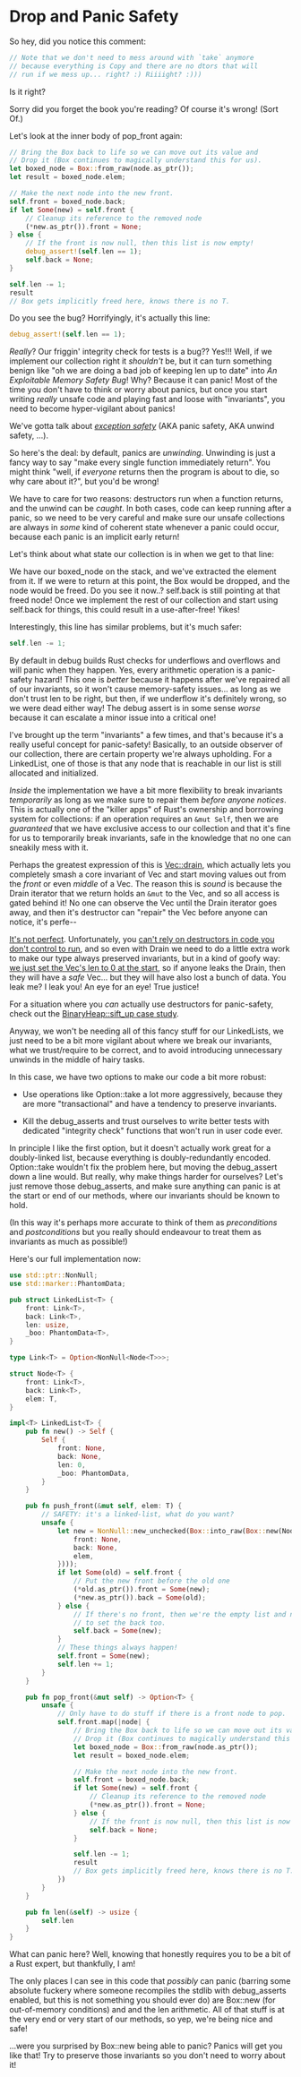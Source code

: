 # Drop and Panic Safety

So hey, did you notice this comment:

```rust
// Note that we don't need to mess around with `take` anymore
// because everything is Copy and there are no dtors that will
// run if we mess up... right? :) Riiiight? :)))
```

Is it right? 

Sorry did you forget the book you're reading? Of course it's wrong! (Sort Of.)

Let's look at the inner body of pop_front again:

```rust ,ignore
// Bring the Box back to life so we can move out its value and
// Drop it (Box continues to magically understand this for us).
let boxed_node = Box::from_raw(node.as_ptr());
let result = boxed_node.elem;

// Make the next node into the new front.
self.front = boxed_node.back;
if let Some(new) = self.front {
    // Cleanup its reference to the removed node
    (*new.as_ptr()).front = None;
} else {
    // If the front is now null, then this list is now empty!
    debug_assert!(self.len == 1);
    self.back = None;
}

self.len -= 1;
result
// Box gets implicitly freed here, knows there is no T.
```

Do you see the bug? Horrifyingly, it's actually this line:

```rust ,ignore
debug_assert!(self.len == 1);
```

*Really*? Our friggin' integrity check for tests is a bug?? Yes!!! Well, if we implement our collection right it *shouldn't* be, but it can turn something benign like "oh we are doing a bad job of keeping len up to date" into *An Exploitable Memory Safety Bug*! Why? Because it can panic! Most of the time you don't have to think or worry about panics, but once you start writing *really* unsafe code and playing fast and loose with "invariants", you need to become hyper-vigilant about panics!

We've gotta talk about [*exception safety*](https://doc.rust-lang.org/nightly/nomicon/exception-safety.html) (AKA panic safety, AKA unwind safety, ...).

So here's the deal: by default, panics are *unwinding*. Unwinding is just a fancy way to say "make every single function immediately return". You might think "well, if *everyone* returns then the program is about to die, so why care about it?", but you'd be wrong!

We have to care for two reasons: destructors run when a function returns, and the unwind can be *caught*. In both cases, code can keep running after a panic, so we need to be very careful and make sure our unsafe collections are always in *some* kind of coherent state whenever a panic could occur, because each panic is an implicit early return!

Let's think about what state our collection is in when we get to that line:

We have our boxed_node on the stack, and we've extracted the element from it. If we were to return at this point, the Box would be dropped, and the node would be freed. Do you see it now..? self.back is still pointing at that freed node! Once we implement the rest of our collection and start using self.back for things, this could result in a use-after-free! Yikes!

Interestingly, this line has similar problems, but it's much safer:

```rust ,ignore
self.len -= 1;
```

By default in debug builds Rust checks for underflows and overflows and will panic when they happen. Yes, every arithmetic operation is a panic-safety hazard! This one is *better* because it happens after we've repaired all of our invariants, so it won't cause memory-safety issues... as long as we don't trust len to be right, but then, if we underflow it's definitely wrong, so we were dead either way! The debug assert is in some sense *worse* because it can escalate a minor issue into a critical one!

I've brought up the term "invariants" a few times, and that's because it's a really useful concept for panic-safety! Basically, to an outside observer of our collection, there are certain property we're always upholding. For a LinkedList, one of those is that any node that is reachable in our list is still allocated and initialized.

*Inside* the implementation we have a bit more flexibility to break invariants *temporarily* as long as we make sure to repair them *before anyone notices*. This is actually one of the "killer apps" of Rust's ownership and borrowing system for collections: if an operation requires an `&mut Self`, then we are *guaranteed* that we have exclusive access to our collection and that it's fine for us to temporarily break invariants, safe in the knowledge that no one can sneakily mess with it.

Perhaps the greatest expression of this is [Vec::drain](https://doc.rust-lang.org/std/vec/struct.Vec.html#method.drain), which actually lets you completely smash a core invariant of Vec and start moving values out from the *front* or even *middle* of a Vec. The reason this is *sound* is because the Drain iterator that we return holds an `&mut` to the Vec, and so all access is gated behind it! No one can observe the Vec until the Drain iterator goes away, and then it's destructor can "repair" the Vec before anyone can notice, it's perfe--

[It's not perfect](https://doc.rust-lang.org/nightly/nomicon/leaking.html#drain). Unfortunately, you [can't rely on destructors in code you don't control to run](https://doc.rust-lang.org/std/mem/fn.forget.html), and so even with Drain we need to do a little extra work to make our type always preserved invariants, but in a kind of goofy way: [we just set the Vec's len to 0 at the start](https://doc.rust-lang.org/std/mem/fn.forget.html), so if anyone leaks the Drain, then they will have a *safe* Vec... but they will have also lost a bunch of data. You leak me? I leak you! An eye for an eye! True justice!

For a situation where you *can* actually use destructors for panic-safety, check out the [BinaryHeap::sift_up case study](https://doc.rust-lang.org/nightly/nomicon/exception-safety.html#binaryheapsift_up).

Anyway, we won't be needing all of this fancy stuff for our LinkedLists, we just need to be a bit more vigilant about where we break our invariants, what we trust/require to be correct, and to avoid introducing unnecessary unwinds in the middle of hairy tasks.

In this case, we have two options to make our code a bit more robust:

* Use operations like Option::take a lot more aggressively, because they are more "transactional" and have a tendency to preserve invariants.

* Kill the debug_asserts and trust ourselves to write better tests with dedicated "integrity check" functions that won't run in user code ever.

In principle I like the first option, but it doesn't actually work great for a doubly-linked list, because everything is doubly-redundantly encoded. Option::take wouldn't fix the problem here, but moving the debug_assert down a line would. But really, why make things harder for ourselves? Let's just remove those debug_asserts, and make sure anything can panic is at the start or end of our methods, where our invariants should be known to hold.

(In this way it's perhaps more accurate to think of them as *preconditions* and *postconditions* but you really should endeavour to treat them as invariants as much as possible!)

Here's our full implementation now:

```rust
use std::ptr::NonNull;
use std::marker::PhantomData;

pub struct LinkedList<T> {
    front: Link<T>,
    back: Link<T>,
    len: usize,
    _boo: PhantomData<T>,
}

type Link<T> = Option<NonNull<Node<T>>>;

struct Node<T> {
    front: Link<T>,
    back: Link<T>,
    elem: T, 
}

impl<T> LinkedList<T> {
    pub fn new() -> Self {
        Self {
            front: None,
            back: None,
            len: 0,
            _boo: PhantomData,
        }
    }

    pub fn push_front(&mut self, elem: T) {
        // SAFETY: it's a linked-list, what do you want?
        unsafe {
            let new = NonNull::new_unchecked(Box::into_raw(Box::new(Node {
                front: None,
                back: None,
                elem,
            })));
            if let Some(old) = self.front {
                // Put the new front before the old one
                (*old.as_ptr()).front = Some(new);
                (*new.as_ptr()).back = Some(old);
            } else {
                // If there's no front, then we're the empty list and need 
                // to set the back too.
                self.back = Some(new);
            }
            // These things always happen!
            self.front = Some(new);
            self.len += 1;
        }
    }

    pub fn pop_front(&mut self) -> Option<T> {
        unsafe {
            // Only have to do stuff if there is a front node to pop.
            self.front.map(|node| {
                // Bring the Box back to life so we can move out its value and
                // Drop it (Box continues to magically understand this for us).
                let boxed_node = Box::from_raw(node.as_ptr());
                let result = boxed_node.elem;

                // Make the next node into the new front.
                self.front = boxed_node.back;
                if let Some(new) = self.front {
                    // Cleanup its reference to the removed node
                    (*new.as_ptr()).front = None;
                } else {
                    // If the front is now null, then this list is now empty!
                    self.back = None;
                }

                self.len -= 1;
                result
                // Box gets implicitly freed here, knows there is no T.
            })
        }
    }

    pub fn len(&self) -> usize {
        self.len
    }
}
```

What can panic here? Well, knowing that honestly requires you to be a bit of a Rust expert, but thankfully, I am!

The only places I can see in this code that *possibly* can panic (barring some absolute fuckery where someone recompiles the stdlib with debug_asserts enabled, but this is not something you should ever do) are Box::new (for out-of-memory conditions) and and the len arithmetic. All of that stuff is at the very end or very start of our methods, so yep, we're being nice and safe!

...were you surprised by Box::new being able to panic? Panics will get you like that! Try to preserve those invariants so you don't need to worry about it!

